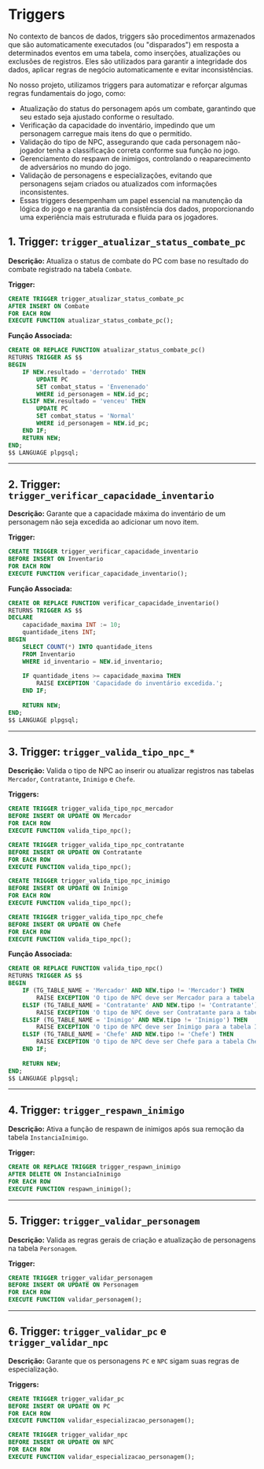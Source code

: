 # Triggers 

No contexto de bancos de dados, triggers são procedimentos armazenados que são automaticamente executados (ou "disparados") em resposta a determinados eventos em uma tabela, como inserções, atualizações ou exclusões de registros. Eles são utilizados para garantir a integridade dos dados, aplicar regras de negócio automaticamente e evitar inconsistências.

No nosso projeto, utilizamos triggers para automatizar e reforçar algumas regras fundamentais do jogo, como:

- Atualização do status do personagem após um combate, garantindo que seu estado seja ajustado conforme o resultado.
- Verificação da capacidade do inventário, impedindo que um personagem carregue mais itens do que o permitido.
- Validação do tipo de NPC, assegurando que cada personagem não-jogador tenha a classificação correta conforme sua função no jogo.
- Gerenciamento do respawn de inimigos, controlando o reaparecimento de adversários no mundo do jogo.
- Validação de personagens e especializações, evitando que personagens sejam criados ou atualizados com informações inconsistentes.
- Essas triggers desempenham um papel essencial na manutenção da lógica do jogo e na garantia da consistência dos dados, proporcionando uma experiência mais estruturada e fluida para os jogadores.

## 1. Trigger: `trigger_atualizar_status_combate_pc`

**Descrição:**
Atualiza o status de combate do PC com base no resultado do combate registrado na tabela `Combate`.

**Trigger:**
```sql
CREATE TRIGGER trigger_atualizar_status_combate_pc
AFTER INSERT ON Combate
FOR EACH ROW
EXECUTE FUNCTION atualizar_status_combate_pc();
```

**Função Associada:**
```sql
CREATE OR REPLACE FUNCTION atualizar_status_combate_pc()
RETURNS TRIGGER AS $$
BEGIN
    IF NEW.resultado = 'derrotado' THEN
        UPDATE PC
        SET combat_status = 'Envenenado'
        WHERE id_personagem = NEW.id_pc;
    ELSIF NEW.resultado = 'venceu' THEN
        UPDATE PC
        SET combat_status = 'Normal'
        WHERE id_personagem = NEW.id_pc;
    END IF;
    RETURN NEW;
END;
$$ LANGUAGE plpgsql;
```

---

## 2. Trigger: `trigger_verificar_capacidade_inventario`

**Descrição:**
Garante que a capacidade máxima do inventário de um personagem não seja excedida ao adicionar um novo item.

**Trigger:**
```sql
CREATE TRIGGER trigger_verificar_capacidade_inventario
BEFORE INSERT ON Inventario
FOR EACH ROW
EXECUTE FUNCTION verificar_capacidade_inventario();
```

**Função Associada:**
```sql
CREATE OR REPLACE FUNCTION verificar_capacidade_inventario()
RETURNS TRIGGER AS $$
DECLARE
    capacidade_maxima INT := 10;
    quantidade_itens INT;
BEGIN
    SELECT COUNT(*) INTO quantidade_itens
    FROM Inventario
    WHERE id_inventario = NEW.id_inventario;
    
    IF quantidade_itens >= capacidade_maxima THEN
        RAISE EXCEPTION 'Capacidade do inventário excedida.';
    END IF;
    
    RETURN NEW;
END;
$$ LANGUAGE plpgsql;
```

---

## 3. Trigger: `trigger_valida_tipo_npc_*`

**Descrição:**
Valida o tipo de NPC ao inserir ou atualizar registros nas tabelas `Mercador`, `Contratante`, `Inimigo` e `Chefe`.

**Triggers:**
```sql
CREATE TRIGGER trigger_valida_tipo_npc_mercador
BEFORE INSERT OR UPDATE ON Mercador
FOR EACH ROW
EXECUTE FUNCTION valida_tipo_npc();

CREATE TRIGGER trigger_valida_tipo_npc_contratante
BEFORE INSERT OR UPDATE ON Contratante
FOR EACH ROW
EXECUTE FUNCTION valida_tipo_npc();

CREATE TRIGGER trigger_valida_tipo_npc_inimigo
BEFORE INSERT OR UPDATE ON Inimigo
FOR EACH ROW
EXECUTE FUNCTION valida_tipo_npc();

CREATE TRIGGER trigger_valida_tipo_npc_chefe
BEFORE INSERT OR UPDATE ON Chefe
FOR EACH ROW
EXECUTE FUNCTION valida_tipo_npc();
```

**Função Associada:**
```sql
CREATE OR REPLACE FUNCTION valida_tipo_npc()
RETURNS TRIGGER AS $$
BEGIN
    IF (TG_TABLE_NAME = 'Mercador' AND NEW.tipo != 'Mercador') THEN
        RAISE EXCEPTION 'O tipo de NPC deve ser Mercador para a tabela Mercador';
    ELSIF (TG_TABLE_NAME = 'Contratante' AND NEW.tipo != 'Contratante') THEN
        RAISE EXCEPTION 'O tipo de NPC deve ser Contratante para a tabela Contratante';
    ELSIF (TG_TABLE_NAME = 'Inimigo' AND NEW.tipo != 'Inimigo') THEN
        RAISE EXCEPTION 'O tipo de NPC deve ser Inimigo para a tabela Inimigo';
    ELSIF (TG_TABLE_NAME = 'Chefe' AND NEW.tipo != 'Chefe') THEN
        RAISE EXCEPTION 'O tipo de NPC deve ser Chefe para a tabela Chefe';
    END IF;
    
    RETURN NEW;
END;
$$ LANGUAGE plpgsql;
```

---

## 4. Trigger: `trigger_respawn_inimigo`

**Descrição:**
Ativa a função de respawn de inimigos após sua remoção da tabela `InstanciaInimigo`.

**Trigger:**
```sql
CREATE OR REPLACE TRIGGER trigger_respawn_inimigo
AFTER DELETE ON InstanciaInimigo
FOR EACH ROW
EXECUTE FUNCTION respawn_inimigo();
```

---

## 5. Trigger: `trigger_validar_personagem`

**Descrição:**
Valida as regras gerais de criação e atualização de personagens na tabela `Personagem`.

**Trigger:**
```sql
CREATE TRIGGER trigger_validar_personagem
BEFORE INSERT OR UPDATE ON Personagem
FOR EACH ROW
EXECUTE FUNCTION validar_personagem();
```

---

## 6. Trigger: `trigger_validar_pc` e `trigger_validar_npc`

**Descrição:**
Garante que os personagens `PC` e `NPC` sigam suas regras de especialização.

**Triggers:**
```sql
CREATE TRIGGER trigger_validar_pc
BEFORE INSERT OR UPDATE ON PC
FOR EACH ROW
EXECUTE FUNCTION validar_especializacao_personagem();

CREATE TRIGGER trigger_validar_npc
BEFORE INSERT OR UPDATE ON NPC
FOR EACH ROW
EXECUTE FUNCTION validar_especializacao_personagem();
